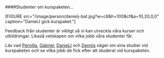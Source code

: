 ####Studenter om kurspaketen...

[FIGURE src="/image/person/danielj-bat.jpg?w=c8&h=100&cf&a=10,20,0,0" caption="DanielJ gick kurspaket."]

Feedback från studenter är viktigt så vi kan utveckla våra kurser och utbildningar. Likaså vetskapen om vilka jobb våra studenter får.

Läs vad [Pernilla](blogg/pernilla-gick-ut-kurspaket-med-ett-plus-i-kanten), [Gabriel](blogg/gabriel-fick-jobb-som-php-backend-programmerare), [DanielJ](blogg/danielj-visade-framfotterna-i-chatten-och-fick-jobb) och [Dennis](blogg/dennis-jobbar-med-sin-hobby-webbutveckling) säger om sina studier vid kurspaketen och se vilka jobb de fick efter att studerat vid kurspaketen.

